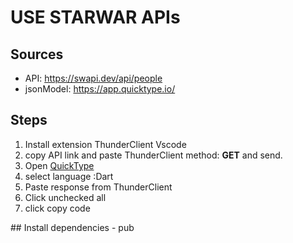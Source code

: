 # USE STARWAR APIs
## Sources
- API: https://swapi.dev/api/people
- jsonModel: https://app.quicktype.io/

## Steps
<ol>
    <li>Install extension ThunderClient Vscode</li>
    <li>copy API link and paste ThunderClient method: <b>GET</b> and send.</li>
    <li>Open <a href='https://app.quicktype.io'>QuickType</a></li>
    <li>select language :Dart</li>
    <li>Paste response from ThunderClient</li>
    <li>Click unchecked all</li>
    <li>click copy code</li>
</ol>
## Install dependencies
- pub 